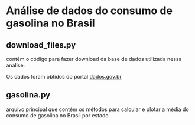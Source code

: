 # Análise de dados do consumo de gasolina no Brasil

## download_files.py
contém o código para fazer download da base de dados utilizada nessa
análise.

Os dados foram obtidos do portal [dados.gov.br](https://dados.gov.br/dataset/serie-historica-de-precos-de-combustiveis-por-revenda)

## gasolina.py
arquivo principal que contém os métodos para calcular e plotar a média
do consumo de gasolina no Brasil por estado
